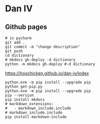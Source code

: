 # Dan IV

## Github pages 

~~~shell
# in pycharm
git add .
git commit -m "change description"
git push
cd dictionary
# mkdocs gh-deploy -d dictionary
python -m mkdocs gh-deploy #-d dictionary
~~~

<https://hoochicken.github.io/dan-iv/index>

~~~shell
python.exe -m pip install --upgrade pip
python get-pip.py
python.exe -m pip install --upgrade pip
pip --version
pip install mkdocs
# markdown_extensions:
#   - markdown_include.include
# markdown_include.include
pip install markdown-include
~~~
